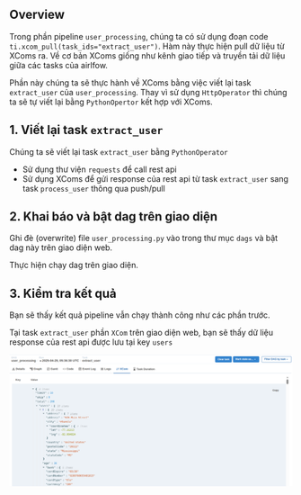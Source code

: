 ## Overview

Trong phần pipeline `user_processing`, chúng ta có sử dụng đoạn code `ti.xcom_pull(task_ids="extract_user")`. Hàm này
thực hiện pull dữ liệu từ XComs ra. Về cơ bản XComs giống như kênh giao tiếp và truyền tải dữ liệu giữa các tasks của
airlfow.

Phần này chúng ta sẽ thực hành về XComs bằng việc viết lại task `extract_user` của `user_processing`. Thay vì sử
dụng `HttpOperator` thì chúng ta sẽ tự viết lại bằng `PythonOpertor` kết hợp với XComs.

## 1. Viết lại task `extract_user`

Chúng ta sẽ viết lại task `extract_user` bằng `PythonOperator`

- Sử dụng thư viện `requests` để call rest api
- Sử dụng XComs để gửi response của rest api từ task `extract_user` sang task `process_user` thông qua push/pull

## 2. Khai báo và bật dag trên giao diện

Ghi đè (overwrite) file `user_processing.py` vào trong thư mục `dags` và bật dag này trên giao diện web.

Thực hiện chạy dag trên giao diện.

## 3. Kiểm tra kết quả

Bạn sẽ thấy kết quả pipeline vẫn chạy thành công như các phần trước.

Tại task `extract_user` phần `XCom` trên giao diện web, bạn sẽ thấy dữ liệu response của rest api được lưu tại
key `users`

![](img/xcoms.png)